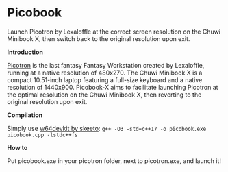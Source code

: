 # Picobook
Launch Picotron by Lexaloffle at the correct screen resolution on the Chuwi Minibook X, then switch back to the original resolution upon exit.


**Introduction**

[Picotron](picotron.net) is the last fantasy Fantasy Workstation created by Lexaloffle, running at a native resolution of 480x270. The Chuwi Minibook X is a compact 10.51-inch laptop featuring a full-size keyboard and a native resolution of 1440x900. Picobook-X aims to facilitate launching Picotron at the optimal resolution on the Chuwi Minibook X, then reverting to the original resolution upon exit.


**Compilation**

Simply use [w64devkit by skeeto](https://github.com/skeeto/w64devkit): ```g++ -O3 -std=c++17 -o picobook.exe picobook.cpp -lstdc++fs```


**How to**

Put picobook.exe in your picotron folder, next to picotron.exe, and launch it!
